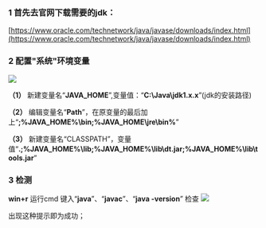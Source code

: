 ### 1 首先去官网下载需要的jdk：
[https://www.oracle.com/technetwork/java/javase/downloads/index.html](https://www.oracle.com/technetwork/java/javase/downloads/index.html)

### 2 配置"系统"环境变量
![](https://github.com/KevinShowli/blog/tree/master/images/java环境变量.png) 

**（1）** 新建变量名“**JAVA_HOME**”,变量值：“**C:\Java\jdk1.x.x**”(jdk的安装路径)

**（2）** 编辑变量名“**Path**”，在原变量的最后加上“**;%JAVA_HOME%\bin;%JAVA_HOME\jre\bin%**”

**（3）** 新建变量名“CLASSPATH”，变量值“**.;%JAVA_HOME%\lib;%JAVA_HOME%\lib\dt.jar;%JAVA_HOME%\lib\tools.jar**”

### 3 检测

**win+r**  运行cmd  键入“**java**”、“**javac**”、“**java -version**” 检查
![](https://github.com/KevinShowli/blog/tree/master/images/javac.png)

出现这种提示即为成功；
